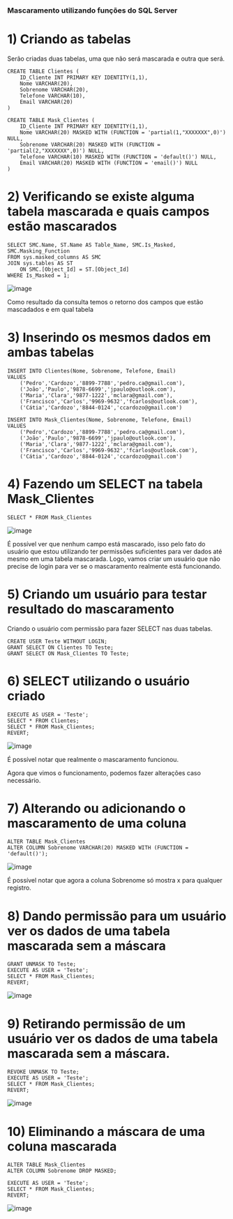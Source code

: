 ### Mascaramento utilizando funções do SQL Server

# 1) Criando as tabelas

Serão criadas duas tabelas, uma que não será mascarada e outra que será.

```
CREATE TABLE Clientes (
	ID_Cliente INT PRIMARY KEY IDENTITY(1,1),
	Nome VARCHAR(20),
	Sobrenome VARCHAR(20),
	Telefone VARCHAR(10),
	Email VARCHAR(20)
)
```

```
CREATE TABLE Mask_Clientes (
	ID_Cliente INT PRIMARY KEY IDENTITY(1,1),
	Nome VARCHAR(20) MASKED WITH (FUNCTION = 'partial(1,"XXXXXXX",0)') NULL,
	Sobrenome VARCHAR(20) MASKED WITH (FUNCTION = 'partial(2,"XXXXXXX",0)') NULL,
	Telefone VARCHAR(10) MASKED WITH (FUNCTION = 'default()') NULL,
	Email VARCHAR(20) MASKED WITH (FUNCTION = 'email()') NULL
)
```

# 2) Verificando se existe alguma tabela mascarada e quais campos estão mascarados

```
SELECT SMC.Name, ST.Name AS Table_Name, SMC.Is_Masked, SMC.Masking_Function  
FROM sys.masked_columns AS SMC  
JOIN sys.tables AS ST   
    ON SMC.[Object_Id] = ST.[Object_Id]  
WHERE Is_Masked = 1;
```

![image](https://user-images.githubusercontent.com/25832508/177662963-12803e69-ec4f-4ced-9391-0e599fcfedfa.png)

Como resultado da consulta temos o retorno dos campos que estão mascadados e em qual tabela

# 3) Inserindo os mesmos dados em ambas tabelas

```
INSERT INTO Clientes(Nome, Sobrenome, Telefone, Email)
VALUES
	('Pedro','Cardozo','8899-7788','pedro.ca@gmail.com'),
	('João','Paulo','9878-6699','jpaulo@outlook.com'),
	('Maria','Clara','9877-1222','mclara@gmail.com'),
	('Francisco','Carlos','9969-9632','fcarlos@outlook.com'),
	('Cátia','Cardozo','8844-0124','ccardozo@gmail.com')
```

```
INSERT INTO Mask_Clientes(Nome, Sobrenome, Telefone, Email)
VALUES
	('Pedro','Cardozo','8899-7788','pedro.ca@gmail.com'),
	('João','Paulo','9878-6699','jpaulo@outlook.com'),
	('Maria','Clara','9877-1222','mclara@gmail.com'),
	('Francisco','Carlos','9969-9632','fcarlos@outlook.com'),
	('Cátia','Cardozo','8844-0124','ccardozo@gmail.com')
```

# 4) Fazendo um SELECT na tabela Mask_Clientes

```
SELECT * FROM Mask_Clientes
```

![image](https://user-images.githubusercontent.com/25832508/177663118-95c85844-1e74-49db-bb56-c585e1471df3.png)

É possível ver que nenhum campo está mascarado, isso pelo fato do usuário que estou utilizando ter permissões suficientes para ver dados até mesmo em uma tabela mascarada. Logo, vamos criar um usuário que não precise de login para ver se o mascaramento realmente está funcionando.

# 5) Criando um usuário para testar resultado do mascaramento

Criando o usuário com permissão para fazer SELECT nas duas tabelas.

```
CREATE USER Teste WITHOUT LOGIN;  
GRANT SELECT ON Clientes TO Teste;  
GRANT SELECT ON Mask_Clientes TO Teste;
```

# 6) SELECT utilizando o usuário criado

```
EXECUTE AS USER = 'Teste';  
SELECT * FROM Clientes; 
SELECT * FROM Mask_Clientes; 
REVERT; 
```

![image](https://user-images.githubusercontent.com/25832508/177663468-f86d23de-342e-4a3d-828d-37202ca99d2a.png)

É possível notar que realmente o mascaramento funcionou.

Agora que vimos o funcionamento, podemos fazer alterações caso necessário.

# 7) Alterando ou adicionando o mascaramento de uma coluna

```
ALTER TABLE Mask_Clientes  
ALTER COLUMN Sobrenome VARCHAR(20) MASKED WITH (FUNCTION = 'default()'); 
```

![image](https://user-images.githubusercontent.com/25832508/177663666-212fc23c-04d3-40e8-81d8-2e7b0b025fa5.png)

É possível notar que agora a coluna Sobrenome só mostra x para qualquer registro.

# 8) Dando permissão para um usuário ver os dados de uma tabela mascarada sem a máscara

```
GRANT UNMASK TO Teste;  
EXECUTE AS USER = 'Teste';  
SELECT * FROM Mask_Clientes;  
REVERT;
```

![image](https://user-images.githubusercontent.com/25832508/177663798-07e5128e-b9c8-49c5-93b1-f2f4cf829bae.png)

# 9) Retirando permissão de um usuário ver os dados de uma tabela mascarada sem a máscara.

```
REVOKE UNMASK TO Teste; 
EXECUTE AS USER = 'Teste';  
SELECT * FROM Mask_Clientes;  
REVERT;
```

![image](https://user-images.githubusercontent.com/25832508/177663907-cf843946-dd9e-41ba-8a7a-352806c3e8a3.png)

# 10) Eliminando a máscara de uma coluna mascarada

```
ALTER TABLE Mask_Clientes   
ALTER COLUMN Sobrenome DROP MASKED; 
```

```
EXECUTE AS USER = 'Teste';  
SELECT * FROM Mask_Clientes;  
REVERT;
```

![image](https://user-images.githubusercontent.com/25832508/177664317-62da1aab-b8ce-43d2-822c-d487d3ad2199.png)
